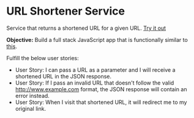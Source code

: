 
# URL Shortener Service
Service that returns a shortened URL for a given URL.  [Try it out](https://shortyurl.glitch.me/)

**Objective:** Build a full stack JavaScript app that is functionally similar to [this](https://little-url.herokuapp.com/).

Fulfill the below user stories:
* User Story: I can pass a URL as a parameter and I will receive a shortened URL in the JSON response.
* User Story: If I pass an invalid URL that doesn't follow the valid http://www.example.com format, the JSON response will contain an error instead.
* User Story: When I visit that shortened URL, it will redirect me to my original link.
